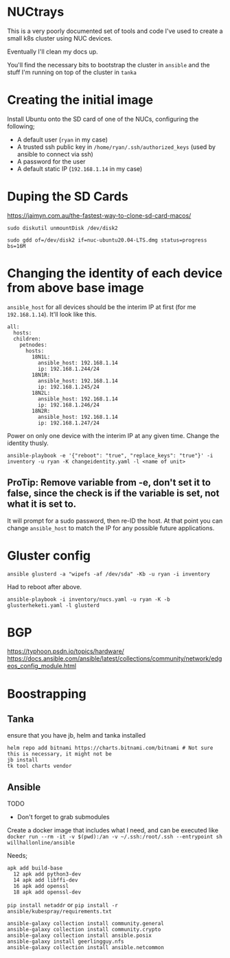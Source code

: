 # NUCtrays
This is a very poorly documented set of tools and code I've used to create a small k8s cluster using NUC devices.

Eventually I'll clean my docs up.

You'll find the necessary bits to bootstrap the cluster in `ansible` and the stuff I'm running on top of the cluster in `tanka`

# Creating the initial image

Install Ubuntu onto the SD card of one of the NUCs, configuring the following;

* A default user (`ryan` in my case)
* A trusted ssh public key in `/home/ryan/.ssh/authorized_keys` (used by ansible to connect via ssh)
* A password for the user
* A default static IP (`192.168.1.14` in my case)

# Duping the SD Cards

https://jaimyn.com.au/the-fastest-way-to-clone-sd-card-macos/

`sudo diskutil unmountDisk /dev/disk2`

`sudo gdd of=/dev/disk2 if=nuc-ubuntu20.04-LTS.dmg status=progress bs=16M`

# Changing the identity of each device from above base image

`ansible_host` for all devices should be the interim IP at first (for me `192.168.1.14`). It'll look like this.

```
all:
  hosts:
  children:
    petnodes:
      hosts:
        18N1L:
          ansible_host: 192.168.1.14
          ip: 192.168.1.244/24
        18N1R:
          ansible_host: 192.168.1.14
          ip: 192.168.1.245/24
        18N2L:
          ansible_host: 192.168.1.14
          ip: 192.168.1.246/24
        18N2R:
          ansible_host: 192.168.1.14
          ip: 192.168.1.247/24
```

Power on only one device with the interim IP at any given time. Change the identity thusly.

`ansible-playbook -e '{"reboot": "true", "replace_keys": "true"}' -i inventory -u ryan -K changeidentity.yaml -l <name of unit>`

## ProTip: Remove variable from -e, don't set it to false, since the check is if the variable is set, not what it is set to.

It will prompt for a sudo password, then re-ID the host. At that point you can change `ansible_host` to match the IP for any possible future applications.

# Gluster config

`ansible glusterd -a "wipefs -af /dev/sda" -Kb -u ryan -i inventory`

Had to reboot after above.

`ansible-playbook -i inventory/nucs.yaml -u ryan -K -b glusterheketi.yaml -l glusterd`

# BGP

https://typhoon.psdn.io/topics/hardware/
https://docs.ansible.com/ansible/latest/collections/community/network/edgeos_config_module.html

# Boostrapping

## Tanka
ensure that you have jb, helm and tanka installed

```
helm repo add bitnami https://charts.bitnami.com/bitnami # Not sure this is necessary, it might not be
jb install
tk tool charts vendor
```

## Ansible
TODO

* Don't forget to grab submodules

Create a docker image that includes what I need, and can be executed like `docker run --rm -it -v $(pwd):/an -v ~/.ssh:/root/.ssh --entrypoint sh willhallonline/ansible`

Needs;
```
apk add build-base
  12 apk add python3-dev
  14 apk add libffi-dev
  16 apk add openssl
  18 apk add openssl-dev
```
`pip install netaddr` or `pip install -r ansible/kubespray/requirements.txt`
```
ansible-galaxy collection install community.general
ansible-galaxy collection install community.crypto
ansible-galaxy collection install ansible.posix
ansible-galaxy install geerlingguy.nfs
ansible-galaxy collection install ansible.netcommon
```